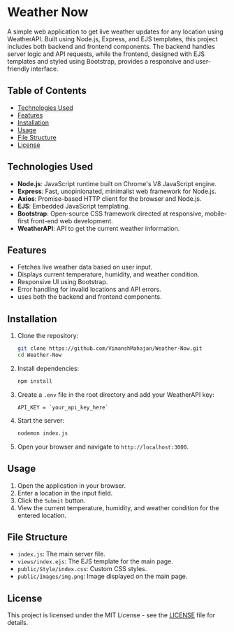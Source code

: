 # Weather Now

A simple web application to get live weather updates for any location using WeatherAPI. Built using Node.js, Express, and EJS templates, this project includes both backend and frontend components. The backend handles server logic and API requests, while the frontend, designed with EJS templates and styled using Bootstrap, provides a responsive and user-friendly interface.

## Table of Contents
- [Technologies Used](#technologies-used)
- [Features](#features)
- [Installation](#installation)
- [Usage](#usage)
- [File Structure](#file-structure)
- [License](#license)

## Technologies Used

- **Node.js**: JavaScript runtime built on Chrome's V8 JavaScript engine.
- **Express**: Fast, unopinionated, minimalist web framework for Node.js.
- **Axios**: Promise-based HTTP client for the browser and Node.js.
- **EJS**: Embedded JavaScript templating.
- **Bootstrap**: Open-source CSS framework directed at responsive, mobile-first front-end web development.
- **WeatherAPI**: API to get the current weather information.

## Features

- Fetches live weather data based on user input.
- Displays current temperature, humidity, and weather condition.
- Responsive UI using Bootstrap.
- Error handling for invalid locations and API errors.
- uses both the backend and frontend components.

## Installation

1. Clone the repository:

    ```bash
    git clone https://github.com/VimanshMahajan/Weather-Now.git
    cd Weather-Now
    ```

2. Install dependencies:

    ```bash
    npm install
    ```

3. Create a `.env` file in the root directory and add your WeatherAPI key:

    ```env
    API_KEY = `your_api_key_here`
    ```

4. Start the server:

    ```bash
    nodemon index.js
    ```

5. Open your browser and navigate to `http://localhost:3000`.

## Usage

1. Open the application in your browser.
2. Enter a location in the input field.
3. Click the `Submit` button.
4. View the current temperature, humidity, and weather condition for the entered location.

## File Structure

- `index.js`: The main server file.
- `views/index.ejs`: The EJS template for the main page.
- `public/Style/index.css`: Custom CSS styles.
- `public/Images/img.png`: Image displayed on the main page.

## License

This project is licensed under the MIT License - see the [LICENSE](LICENSE) file for details.